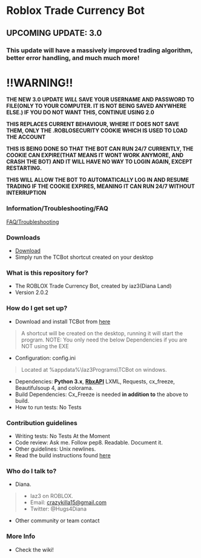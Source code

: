 # Roblox Trade Currency Bot #

## UPCOMING UPDATE: 3.0 ##
### This update will have a massively improved trading algorithm, better error handling, and much much more! ###
# !!WARNING!! #
**THE NEW 3.0 UPDATE *WILL* SAVE YOUR USERNAME AND PASSWORD TO FILE(ONLY TO YOUR COMPUTER. IT IS NOT BEING SAVED ANYWHERE ELSE.) IF YOU DO NOT WANT THIS, CONTINUE USING 2.0**

**THIS REPLACES CURRENT BEHAVIOUR, WHERE IT DOES NOT SAVE THEM, ONLY THE .ROBLOSECURITY COOKIE WHICH IS USED TO LOAD THE ACCOUNT**

**THIS IS BEING DONE SO THAT THE BOT CAN RUN 24/7**
**CURRENTLY, THE COOKIE CAN EXPIRE(THAT MEANS IT WONT WORK ANYMORE, AND CRASH THE BOT) AND IT WILL HAVE NO WAY TO LOGIN AGAIN, EXCEPT RESTARTING.**

**THIS WILL ALLOW THE BOT TO AUTOMATICALLY LOG IN AND RESUME TRADING IF THE COOKIE EXPIRES, MEANING IT CAN RUN 24/7 WITHOUT INTERRUPTION**

### Information/Troubleshooting/FAQ ###
[FAQ/Troubleshooting](https://github.com/iaz3/TCBot/wiki/Troubleshooting)

### Downloads ###
* [Download](https://github.com/iaz3/TCBot/wiki/Downloads)
* Simply run the TCBot shortcut created on your desktop

### What is this repository for? ###

* The ROBLOX Trade Currency Bot, created by iaz3(Diana Land)
* Version 2.0.2

### How do I get set up? ###

* Download and install TCBot from [here](https://github.com/iaz3/TCBot/wiki/Downloads)

> A shortcut will be created on the desktop, running it will start the program.
> NOTE: You only need the below Dependencies if you are NOT using the EXE

* Configuration: config.ini

> Located at %appdata%\Iaz3Programs\TCBot on windows.

* Dependencies: **Python 3.x**, **[RbxAPI](https://github.com/iaz3/RbxAPI)** LXML, Requests, cx_freeze, Beautifulsoup 4, and colorama.
* Build Dependencies: Cx_Freeze is needed **in addition to** the above to build.
* How to run tests: No Tests

### Contribution guidelines ###

* Writing tests: No Tests At the Moment
* Code review: Ask me. Follow pep8. Readable. Document it.
* Other guidelines: Unix newlines.
* Read the build instructions found [here](https://github.com/iaz3/TCBot/wiki/Building)

### Who do I talk to? ###

* Diana.

> * Iaz3 on ROBLOX.
> * Email: crazykilla15@gmail.com
> * Twitter: @Hugs4Diana

* Other community or team contact

### More Info ###

* Check the wiki!
